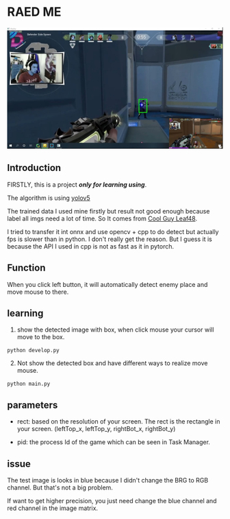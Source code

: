 # RAED ME
![screenshot](screenshot.jpg)
## Introduction

FIRSTLY, this is a project ***only for learning using***.

The algorithm is using [yolov5](https://github.com/ultralytics/yolov5)

The trained data I used mine firstly but result not good enough because label all imgs need a lot of time. So It comes from [Cool Guy Leaf48](https://github.com/Leaf48/YOLOv5-Models-For-Valorant).

I tried to transfer it int onnx and use opencv + cpp to do detect but actually fps is slower than in python. I don't really get the reason. But I guess it is because the API I used in cpp is not as fast as it in pytorch.

## Function
When you click left button, it will automatically detect enemy place and move mouse to there.

## learning
1. show the detected image with box, when click mouse your cursor will move to the box.
```
python develop.py 
```

2. Not show the detected box and have different ways to realize move mouse.
```
python main.py
```

## parameters
* rect: based on the resolution of your screen. The rect is the rectangle in your screen.
(leftTop_x, leftTop_y, rightBot_x, rightBot_y)

* pid: the process Id of the game which can be seen in Task Manager.

## issue
The test image is looks in blue because I didn't change the BRG to RGB channel. But that's not a big problem.

If want to get higher precision, you just need change the blue channel and red channel in the image matrix.